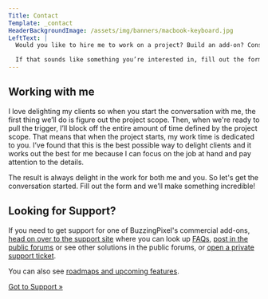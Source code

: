 ```yaml
---
Title: Contact
Template: _contact
HeaderBackgroundImage: /assets/img/banners/macbook-keyboard.jpg
LeftText: |
  Would you like to hire me to work on a project? Build an add-on? Consult on the best way to get something done? Let’s chat. I’ve got a lot to bring to the table. I have 10 years of experience with web development and in particular, ExpressionEngine. I know how to get things done, and I love delighting clients and paying attention to the details.

  If that sounds like something you’re interested in, fill out the form over there and submit it, and we’ll get the conversation started!
---
```


## Working with me

I love delighting my clients so when you start the conversation with me, the first thing we’ll do is figure out the project scope. Then, when we're ready to pull the trigger, I’ll block off the entire amount of time defined by the project scope. That means that when the project starts, my work time is dedicated to you. I’ve found that this is the best possible way to delight clients and it works out the best for me because I can focus on the job at hand and pay attention to the details.

The result is always delight in the work for both me and you. So let's get the conversation started. Fill out the form and we’ll make something incredible!

## Looking for Support?

If you need to get support for one of BuzzingPixel's commercial add-ons, [head on over to the support site](http://support.buzzingpixel.com) where you can look up [FAQs](http://support.buzzingpixel.com/support/solutions/folders/14000098756), [post in the public forums](http://support.buzzingpixel.com/support/discussions/14000031060) or see other solutions in the public forums, or [open a private support ticket](http://support.buzzingpixel.com/support/tickets/new).

You can also see [roadmaps and upcoming features](http://support.buzzingpixel.com/support/discussions/14000032998).

<div class="centered">
	<a href="http://support.buzzingpixel.com/" class="button button--rounded button--rounded--hollow">
		Got to Support »
	</a>
</div>
